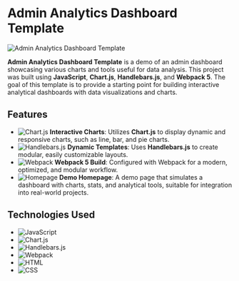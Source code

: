 # Admin Analytics Dashboard Template

![Admin Analytics Dashboard Template](https://img.shields.io/badge/Project-Admin%20Analytics%20Dashboard%20Template-blue)

**Admin Analytics Dashboard Template** is a demo of an admin dashboard showcasing various charts and tools useful for data analysis. This project was built using **JavaScript**, **Chart.js**, **Handlebars.js**, and **Webpack 5**. The goal of this template is to provide a starting point for building interactive analytical dashboards with data visualizations and charts.

## Features

- ![Chart.js](https://img.shields.io/badge/Chart.js-Interactive%20Charts-orange) **Interactive Charts**: Utilizes **Chart.js** to display dynamic and responsive charts, such as line, bar, and pie charts.
- ![Handlebars.js](https://img.shields.io/badge/Handlebars.js-Dynamic%20Templates-blue) **Dynamic Templates**: Uses **Handlebars.js** to create modular, easily customizable layouts.
- ![Webpack](https://img.shields.io/badge/Webpack-5.0%20Configuration-green) **Webpack 5 Build**: Configured with Webpack for a modern, optimized, and modular workflow.
- ![Homepage](https://img.shields.io/badge/Demo-Homepage-yellow) **Demo Homepage**: A demo page that simulates a dashboard with charts, stats, and analytical tools, suitable for integration into real-world projects.

## Technologies Used

- ![JavaScript](https://img.shields.io/badge/JavaScript-Programming-yellow)
- ![Chart.js](https://img.shields.io/badge/Chart.js-Library-orange)
- ![Handlebars.js](https://img.shields.io/badge/Handlebars.js-Template-blue)
- ![Webpack](https://img.shields.io/badge/Webpack-5.0-green)
- ![HTML](https://img.shields.io/badge/HTML-Markup-red)
- ![CSS](https://img.shields.io/badge/CSS-Style-blue)
